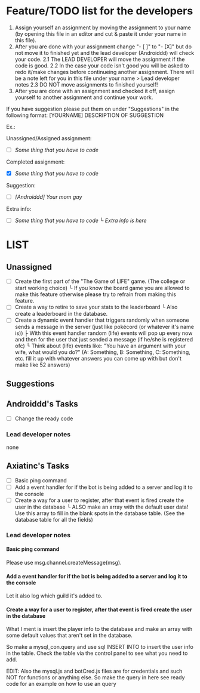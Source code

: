 # Feature/TODO list for the developers
1. Assign yourself an assignment by moving the assignment to your name (by opening this file in an editor and cut & paste it under your name in this file).
2. After you are done with your assignment change "- [ ]" to "- [X]" but do not move it to finished yet and the lead developer (Androiddd) will check your code.
2.1 The LEAD DEVELOPER will move the assignment if the code is good.
2.2 In the case your code isn't good you will be asked to redo it/make changes before continueing another assignment. There will be a note left for you in this file under your name > Lead developer notes
2.3 DO NOT move assignments to finished yourself!
3. After you are done with an assignment and checked it off, assign yourself to another assignment and continue your work.

If you have suggestion please put them on under "Suggestions" in the following format:
[YOURNAME] DESCRIPTION OF SUGGESTION

Ex.:

Unassigned/Assigned assignment:
- [ ] *Some thing that you have to code*

Completed assignment:
- [X] *Some thing that you have to code*

Suggestion:
- [ ] *[Androiddd] Your mom gay*

Extra info:
- [ ] *Some thing that you have to code*
      *└ Extra info is here*

# LIST
## Unassigned
- [ ] Create the first part of the "The Game of LIFE" game. (The college or start working choice)
      └ If you know the board game you are allowed to make this feature otherwise please try to refrain from making this feature.
- [ ] Create a way to retire to save your stats to the leaderboard
      └ Also create a leaderboard in the database.
- [ ] Create a dynamic event handler that triggers randomly when someone sends a message in the server (just like pokécord (or whatever it's name is))
      ├ With this event handler random (life) events will pop up every now and then for the user that just sended a message (if he/she is registered ofc)
      └ Think about (life) events like: "You have an argument with your wife, what would you do?" (A: Something, B: Something, C: Something, etc. fill it up with whatever answers you can come up with but don't make like 52 answers)

## Suggestions

## Androiddd's Tasks
- [ ] Change the ready code

### Lead developer notes
none

## Axiatinc's Tasks
- [ ] Basic ping command
- [ ] Add a event handler for if the bot is being added to a server and log it to the console
- [ ] Create a way for a user to register, after that event is fired create the user in the database
      └ ALSO make an array with the default user data! Use this array to fill in the blank spots in the database table. (See the database table for all the fields)

### Lead developer notes

#### Basic ping command
Please use msg.channel.createMessage(msg).

#### Add a event handler for if the bot is being added to a server and log it to the console
Let it also log which guild it's added to.

#### Create a way for a user to register, after that event is fired create the user in the database
What I ment is insert the player info to the database and make an array with some default values that aren't set in the database.

So make a mysql_con.query and use sql INSERT INTO to insert the user info in the table.
Check the table via the control panel to see what you need to add.

EDIT: Also the mysql.js and botCred.js files are for credentials and such NOT for functions or anything else.
So make the query in here see ready code for an example on how to use an query